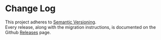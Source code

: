 # Change Log

This project adheres to [Semantic Versioning](http://semver.org/).  
Every release, along with the migration instructions, is documented on the Github [Releases](https://github.com/dashtinejad/regate/releases) page.
